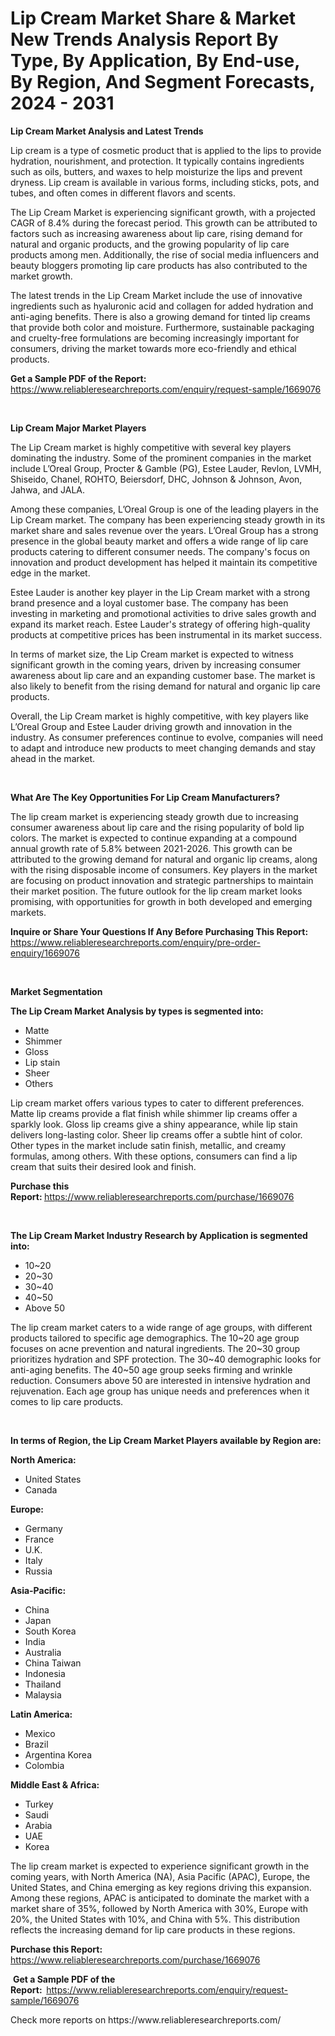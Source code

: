 <p><h1>Lip Cream Market Share & Market New Trends Analysis Report By Type, By Application, By End-use, By Region, And Segment Forecasts, 2024 - 2031</h1></p><p><strong>Lip Cream Market Analysis and Latest Trends</strong></p>
<p><p>Lip cream is a type of cosmetic product that is applied to the lips to provide hydration, nourishment, and protection. It typically contains ingredients such as oils, butters, and waxes to help moisturize the lips and prevent dryness. Lip cream is available in various forms, including sticks, pots, and tubes, and often comes in different flavors and scents.</p><p>The Lip Cream Market is experiencing significant growth, with a projected CAGR of 8.4% during the forecast period. This growth can be attributed to factors such as increasing awareness about lip care, rising demand for natural and organic products, and the growing popularity of lip care products among men. Additionally, the rise of social media influencers and beauty bloggers promoting lip care products has also contributed to the market growth.</p><p>The latest trends in the Lip Cream Market include the use of innovative ingredients such as hyaluronic acid and collagen for added hydration and anti-aging benefits. There is also a growing demand for tinted lip creams that provide both color and moisture. Furthermore, sustainable packaging and cruelty-free formulations are becoming increasingly important for consumers, driving the market towards more eco-friendly and ethical products.</p></p>
<p><strong>Get a Sample PDF of the Report:&nbsp;</strong> <a href="https://www.reliableresearchreports.com/enquiry/request-sample/1669076">https://www.reliableresearchreports.com/enquiry/request-sample/1669076</a></p>
<p>&nbsp;</p>
<p><strong>Lip Cream Major Market Players</strong></p>
<p><p>The Lip Cream market is highly competitive with several key players dominating the industry. Some of the prominent companies in the market include L’Oreal Group, Procter & Gamble (PG), Estee Lauder, Revlon, LVMH, Shiseido, Chanel, ROHTO, Beiersdorf, DHC, Johnson & Johnson, Avon, Jahwa, and JALA.</p><p>Among these companies, L’Oreal Group is one of the leading players in the Lip Cream market. The company has been experiencing steady growth in its market share and sales revenue over the years. L’Oreal Group has a strong presence in the global beauty market and offers a wide range of lip care products catering to different consumer needs. The company's focus on innovation and product development has helped it maintain its competitive edge in the market.</p><p>Estee Lauder is another key player in the Lip Cream market with a strong brand presence and a loyal customer base. The company has been investing in marketing and promotional activities to drive sales growth and expand its market reach. Estee Lauder's strategy of offering high-quality products at competitive prices has been instrumental in its market success.</p><p>In terms of market size, the Lip Cream market is expected to witness significant growth in the coming years, driven by increasing consumer awareness about lip care and an expanding customer base. The market is also likely to benefit from the rising demand for natural and organic lip care products.</p><p>Overall, the Lip Cream market is highly competitive, with key players like L’Oreal Group and Estee Lauder driving growth and innovation in the industry. As consumer preferences continue to evolve, companies will need to adapt and introduce new products to meet changing demands and stay ahead in the market.</p></p>
<p>&nbsp;</p>
<p><strong>What Are The Key Opportunities For Lip Cream Manufacturers?</strong></p>
<p><p>The lip cream market is experiencing steady growth due to increasing consumer awareness about lip care and the rising popularity of bold lip colors. The market is expected to continue expanding at a compound annual growth rate of 5.8% between 2021-2026. This growth can be attributed to the growing demand for natural and organic lip creams, along with the rising disposable income of consumers. Key players in the market are focusing on product innovation and strategic partnerships to maintain their market position. The future outlook for the lip cream market looks promising, with opportunities for growth in both developed and emerging markets.</p></p>
<p><strong>Inquire or Share Your Questions If Any Before Purchasing This Report:</strong> <a href="https://www.reliableresearchreports.com/enquiry/pre-order-enquiry/1669076">https://www.reliableresearchreports.com/enquiry/pre-order-enquiry/1669076</a></p>
<p>&nbsp;</p>
<p><strong>Market Segmentation</strong></p>
<p><strong>The Lip Cream Market Analysis by types is segmented into:</strong></p>
<p><ul><li>Matte</li><li>Shimmer</li><li>Gloss</li><li>Lip stain</li><li>Sheer</li><li>Others</li></ul></p>
<p><p>Lip cream market offers various types to cater to different preferences. Matte lip creams provide a flat finish while shimmer lip creams offer a sparkly look. Gloss lip creams give a shiny appearance, while lip stain delivers long-lasting color. Sheer lip creams offer a subtle hint of color. Other types in the market include satin finish, metallic, and creamy formulas, among others. With these options, consumers can find a lip cream that suits their desired look and finish.</p></p>
<p><strong>Purchase this Report:&nbsp;</strong><a href="https://www.reliableresearchreports.com/purchase/1669076">https://www.reliableresearchreports.com/purchase/1669076</a></p>
<p>&nbsp;</p>
<p><strong>The Lip Cream Market Industry Research by Application is segmented into:</strong></p>
<p><ul><li>10~20</li><li>20~30</li><li>30~40</li><li>40~50</li><li>Above 50</li></ul></p>
<p><p>The lip cream market caters to a wide range of age groups, with different products tailored to specific age demographics. The 10~20 age group focuses on acne prevention and natural ingredients. The 20~30 group prioritizes hydration and SPF protection. The 30~40 demographic looks for anti-aging benefits. The 40~50 age group seeks firming and wrinkle reduction. Consumers above 50 are interested in intensive hydration and rejuvenation. Each age group has unique needs and preferences when it comes to lip care products.</p></p>
<p>&nbsp;</p>
<p><strong>In terms of Region, the Lip Cream Market Players available by Region are:</strong></p>
<p>
    <p> <strong> North America: </strong>
        <ul>
            <li>United States</li>
            <li>Canada</li>
        </ul>
        </p> 
    <p> <strong> Europe: </strong>
        <ul>
            <li>Germany</li>
            <li>France</li>
            <li>U.K.</li>
            <li>Italy</li>
            <li>Russia</li>
        </ul>
        </p> 
    <p> <strong> Asia-Pacific: </strong>
        <ul>
            <li>China</li>
            <li>Japan</li>
            <li>South Korea</li>
            <li>India</li>
            <li>Australia</li>
            <li>China Taiwan</li>
            <li>Indonesia</li>
            <li>Thailand</li>
            <li>Malaysia</li>
        </ul>
        </p> 
    <p> <strong> Latin America: </strong>
        <ul>
            <li>Mexico</li>
            <li>Brazil</li>
            <li>Argentina Korea</li>
            <li>Colombia</li>
        </ul>
        </p> 
    <p> <strong> Middle East & Africa: </strong>
        <ul>
            <li>Turkey</li>
            <li>Saudi</li>
            <li>Arabia</li>
            <li>UAE</li>
            <li>Korea</li>
        </ul>
    </p>
    </p>
<p><p>The lip cream market is expected to experience significant growth in the coming years, with North America (NA), Asia Pacific (APAC), Europe, the United States, and China emerging as key regions driving this expansion. Among these regions, APAC is anticipated to dominate the market with a market share of 35%, followed by North America with 30%, Europe with 20%, the United States with 10%, and China with 5%. This distribution reflects the increasing demand for lip care products in these regions.</p></p>
<p><strong>Purchase this Report: </strong><a href="https://www.reliableresearchreports.com/purchase/1669076">https://www.reliableresearchreports.com/purchase/1669076</a></p>
<p>&nbsp;<strong>Get a Sample PDF of the Report:&nbsp;&nbsp;</strong><a href="https://www.reliableresearchreports.com/enquiry/request-sample/1669076">https://www.reliableresearchreports.com/enquiry/request-sample/1669076</a></p>
<p><strong></strong></p>
<p>Check more reports on https://www.reliableresearchreports.com/</p>